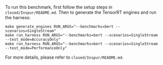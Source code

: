 To run this benchmark, first follow the setup steps in `closed/Inspur/README.md`. Then to generate the TensorRT engines and run the harness:

```
make generate_engines RUN_ARGS="--benchmarks=bert --scenarios=SingleStream"
make run_harness RUN_ARGS="--benchmarks=bert --scenarios=SingleStream --test_mode=AccuracyOnly"
make run_harness RUN_ARGS="--benchmarks=bert --scenarios=SingleStream --test_mode=PerformanceOnly"
```

For more details, please refer to `closed/Inspur/README.md`.